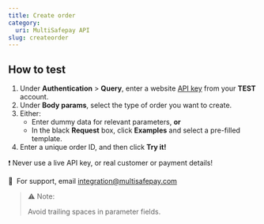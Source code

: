 ```yaml
---
title: Create order
category:
  uri: MultiSafepay API
slug: createorder
---
```


## How to test

1. Under **Authentication** > **Query**, enter a website [API key](/docs/sites#site-id-api-key-and-security-code) from your **TEST** account.
2. Under **Body params**, select the type of order you want to create.
3. Either:
    - Enter dummy data for relevant parameters, **or**
    - In the black **Request** box, click **Examples** and select a pre-filled template.
4. Enter a unique order ID, and then click **Try it!**

❗️ Never use a live API key, or real customer or payment details!

💬&nbsp; For support, email <integration@multisafepay.com>

>⚠️ Note:
>
> Avoid trailing spaces in parameter fields.

<style>

  .APIRequest-menu1BgeDnE-FReE {
    max-height: 400px;
    overflow-y: auto;
  }
  
  .APIRequest-menu1BgeDnE-FReE::-webkit-scrollbar {
    width: 8px;
  }
  
  .APIRequest-menu1BgeDnE-FReE::-webkit-scrollbar-track {
    background: #2d3748;
    border-radius: 4px;
  }
  
  .APIRequest-menu1BgeDnE-FReE::-webkit-scrollbar-thumb {
    background: #4a5568;
    border-radius: 4px;
  }
  
  .APIRequest-menu1BgeDnE-FReE::-webkit-scrollbar-thumb:hover {
    background: #718096;
  }
</style>
